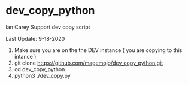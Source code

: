# dev_copy_python
Ian Carey 
Support dev copy script

Last Update: 9-18-2020

1. Make sure you are on the the DEV instance ( you are copying to this intance )
2. git clone https://github.com/magemojo/dev_copy_python.git
4. cd dev_copy_python
5. python3 ./dev_copy.py





